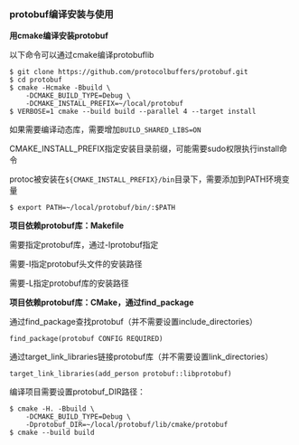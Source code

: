 ### protobuf编译安装与使用

**用cmake编译安装protobuf**

以下命令可以通过cmake编译protobuflib

```
$ git clone https://github.com/protocolbuffers/protobuf.git
$ cd protobuf 
$ cmake -Hcmake -Bbuild \
    -DCMAKE_BUILD_TYPE=Debug \
    -DCMAKE_INSTALL_PREFIX=~/local/protobuf
$ VERBOSE=1 cmake --build build --parallel 4 --target install
```

如果需要编译动态库，需要增加`BUILD_SHARED_LIBS=ON`

CMAKE_INSTALL_PREFIX指定安装目录前缀，可能需要sudo权限执行install命令

protoc被安装在`${CMAKE_INSTALL_PREFIX}/bin`目录下，需要添加到PATH环境变量

```
$ export PATH=~/local/protobuf/bin/:$PATH
```


**项目依赖protobuf库：Makefile**

需要指定protobuf库，通过-lprotobuf指定

需要-I指定protobuf头文件的安装路径

需要-L指定protobuf库的安装路径


**项目依赖protobuf库：CMake，通过find_package**

通过find_package查找protobuf（并不需要设置include_directories）

```
find_package(protobuf CONFIG REQUIRED)
```

通过target_link_libraries链接protobuf库（并不需要设置link_directories）

```
target_link_libraries(add_person protobuf::libprotobuf)
```

编译项目需要设置protobuf_DIR路径：

```
$ cmake -H. -Bbuild \
    -DCMAKE_BUILD_TYPE=Debug \
    -Dprotobuf_DIR=~/local/protobuf/lib/cmake/protobuf
$ cmake --build build
```
